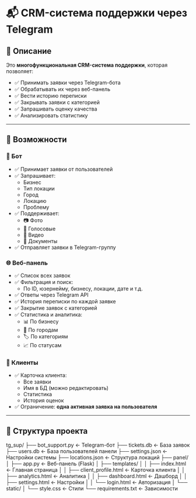 # 📬 CRM-система поддержки через Telegram

## 🧩 Описание

Это **многофункциональная CRM-система поддержки**, которая позволяет:
- ✅ Принимать заявки через Telegram-бота
- ✅ Обрабатывать их через веб-панель
- ✅ Вести историю переписки
- ✅ Закрывать заявки с категорией
- ✅ Запрашивать оценку качества
- ✅ Анализировать статистику

---

## 🚀 Возможности

### 🤖 Бот
- ✅ Принимает заявки от пользователей
- ✅ Запрашивает:
  - Бизнес
  - Тип локации
  - Город
  - Локацию
  - Проблему
- ✅ Поддерживает:
  - 📷 Фото
  - 🎤 Голосовые
  - 🎥 Видео
  - 📄 Документы
- ✅ Отправляет заявки в Telegram-группу

### 🌐 Веб-панель
- ✅ Список всех заявок
- ✅ Фильтрация и поиск:
  - По ID, юзернейму, бизнесу, локации, дате и т.д.
- ✅ Ответы через Telegram API
- ✅ История переписки по каждой заявке
- ✅ Закрытие заявок с категорией
- ✅ Статистика и аналитика:
  - 📊 По бизнесу
  - 📍 По городам
  - 🏷️ По категориям
  - 📈 По статусам

### 👥 Клиенты
- ✅ Карточка клиента:
  - Все заявки
  - Имя в БД (можно редактировать)
  - Статистика
  - История оценок
- ✅ Ограничение: **одна активная заявка на пользователя**


---

## 📁 Структура проекта
tg_sup/
├── bot_support.py         ← Telegram-бот
├── tickets.db             ← База заявок
├── users.db               ← База пользователей панели
├── settings.json          ← Настройки системы
├── locations.json         ← Структура локаций
├── panel/
│   ├── app.py             ← Веб-панель (Flask)
│   ├── templates/
│   │   ├── index.html     ← Главная страница
│   │   ├── client_profile.html ← Карточка клиента
│   │   ├── analytics.html ← Аналитика
│   │   ├── dashboard.html ← Дашборд
│   │   ├── settings.html  ← Настройки
│   │   └── login.html     ← Авторизация
│   └── static/
│       └── style.css      ← Стили
└── requirements.txt       ← Зависимости
